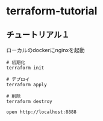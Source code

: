# terraform-tutorial

## チュートリアル１
ローカルのdockerにnginxを起動

``` shell
# 初期化
terraform init

# デプロイ
terraform apply

# 削除
terraform destroy

open http://localhost:8888
```
